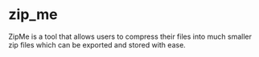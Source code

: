 # zip_me
ZipMe is a tool that allows users to compress their files into much smaller zip files which can be exported and stored with ease.
